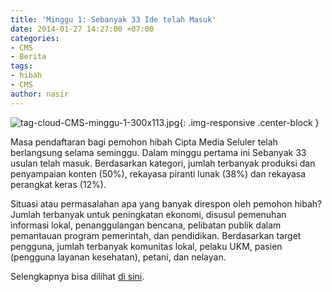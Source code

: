 ```yaml
---
title: 'Minggu 1: Sebanyak 33 Ide telah Masuk'
date: 2014-01-27 14:27:00 +07:00
categories:
- CMS
- Berita
tags:
- hibah
- CMS
author: nasir
---
```


![tag-cloud-CMS-minggu-1-300x113.jpg](/uploads/tag-cloud-CMS-minggu-1-300x113.jpg){: .img-responsive .center-block }

Masa pendaftaran bagi pemohon hibah Cipta Media Seluler telah berlangsung selama seminggu. Dalam minggu pertama ini Sebanyak 33 usulan telah masuk. Berdasarkan kategori, jumlah terbanyak produksi dan penyampaian konten (50%), rekayasa piranti lunak (38%) dan rekayasa perangkat keras (12%).

Situasi atau permasalahan apa yang banyak direspon oleh pemohon hibah? Jumlah terbanyak untuk peningkatan ekonomi, disusul pemenuhan informasi lokal, penanggulangan bencana, pelibatan publik dalam pemantauan program pemerintah, dan pendidikan. Berdasarkan target pengguna, jumlah terbanyak komunitas lokal, pelaku UKM, pasien (pengguna layanan kesehatan), petani, dan nelayan.

Selengkapnya bisa dilihat [di sini](http://ciptamedia.org/ide-yang-masuk/).